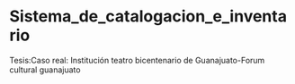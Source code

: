 # Sistema_de_catalogacion_e_inventario
Tesis:Caso real: Institución teatro bicentenario de Guanajuato-Forum cultural guanajuato
